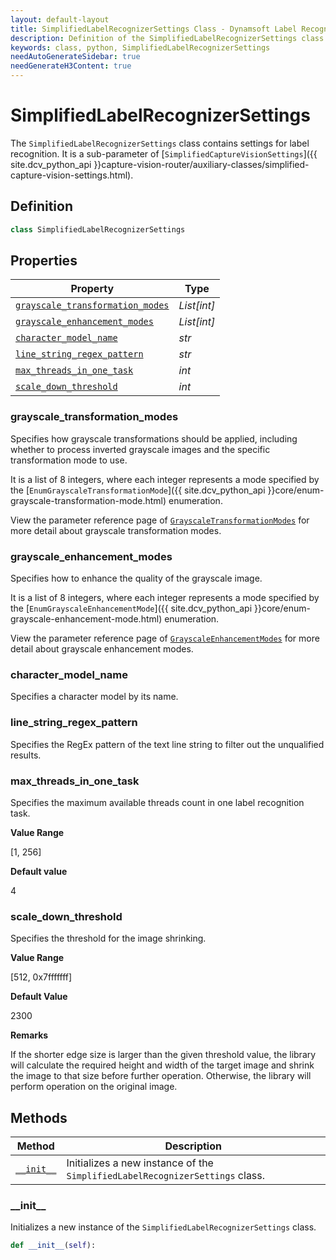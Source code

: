 ```yaml
---
layout: default-layout
title: SimplifiedLabelRecognizerSettings Class - Dynamsoft Label Recognizer Module Python Edition API Reference
description: Definition of the SimplifiedLabelRecognizerSettings class in Dynamsoft Label Recognizer Module Python Edition.
keywords: class, python, SimplifiedLabelRecognizerSettings
needAutoGenerateSidebar: true
needGenerateH3Content: true
---
```


# SimplifiedLabelRecognizerSettings

The `SimplifiedLabelRecognizerSettings` class contains settings for label recognition. It is a sub-parameter of [`SimplifiedCaptureVisionSettings`]({{ site.dcv_python_api }}capture-vision-router/auxiliary-classes/simplified-capture-vision-settings.html).

## Definition

```python
class SimplifiedLabelRecognizerSettings
```

## Properties

| Property  | Type |
| --------- | ---- |
| [`grayscale_transformation_modes`](#grayscale_transformation_modes) | *List[int]* |
| [`grayscale_enhancement_modes`](#grayscale_enhancement_modes) | *List[int]* |
| [`character_model_name`](#character_model_name) | *str* |
| [`line_string_regex_pattern`](#line_string_regex_pattern) | *str* |
| [`max_threads_in_one_task`](#max_threads_in_one_task) | *int* |
| [`scale_down_threshold`](#scale_down_threshold) | *int* |

### grayscale_transformation_modes

Specifies how grayscale transformations should be applied, including whether to process inverted grayscale images and the specific transformation mode to use.

It is a list of 8 integers, where each integer represents a mode specified by the [`EnumGrayscaleTransformationMode`]({{ site.dcv_python_api }}core/enum-grayscale-transformation-mode.html) enumeration.

View the parameter reference page of <a href="{{ site.dcv_parameters_reference }}image-parameter/grayscale-transformation-modes.html?product=dlr&repoType=core" target="_blank">`GrayscaleTransformationModes`</a> for more detail about grayscale transformation modes.

### grayscale_enhancement_modes

Specifies how to enhance the quality of the grayscale image.

It is a list of 8 integers, where each integer represents a mode specified by the [`EnumGrayscaleEnhancementMode`]({{ site.dcv_python_api }}core/enum-grayscale-enhancement-mode.html) enumeration.

View the parameter reference page of <a href="{{ site.dcv_parameters_reference }}image-parameter/grayscale-enhancement-modes.html?product=dlr&repoType=core" target="_blank">`GrayscaleEnhancementModes`</a> for more detail about grayscale enhancement modes.


### character_model_name

Specifies a character model by its name.

### line_string_regex_pattern

Specifies the RegEx pattern of the text line string to filter out the unqualified results.

### max_threads_in_one_task

Specifies the maximum available threads count in one label recognition task.

**Value Range**

[1, 256]

**Default value**

4

### scale_down_threshold

Specifies the threshold for the image shrinking.

**Value Range**

[512, 0x7fffffff]

**Default Value**

2300

**Remarks**

If the shorter edge size is larger than the given threshold value, the library will calculate the required height and width of the target image and shrink the image to that size before further operation. Otherwise, the library will perform operation on the original image.

## Methods
  
| Method | Description |
|------- | ---- |
| [`__init__`](#__init__) | Initializes a new instance of the `SimplifiedLabelRecognizerSettings` class. |

### \_\_init\_\_

Initializes a new instance of the `SimplifiedLabelRecognizerSettings` class.

```python
def __init__(self):
```

